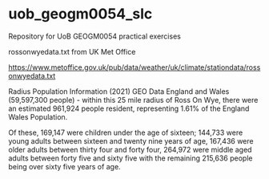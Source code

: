 # uob_geogm0054_slc

Repository for UoB GEOGM0054 practical exercises

rossonwyedata.txt from UK Met Office

https://www.metoffice.gov.uk/pub/data/weather/uk/climate/stationdata/rossonwyedata.txt

Radius Population Information (2021) GEO Data England and Wales (59,597,300 people) - within this 25 mile radius of Ross On Wye, there were an estimated 961,924 people resident, representing 1.61% of the England Wales Population.

Of these, 169,147 were children under the age of sixteen; 144,733 were young adults between sixteen and twenty nine years of age, 167,436 were older adults between thirty four and forty four, 264,972 were middle aged adults between forty five and sixty five with the remaining 215,636 people being over sixty five years of age.
